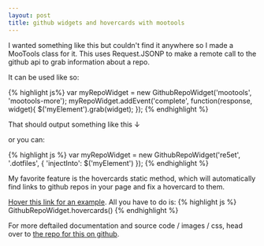 ```yaml
---
layout: post
title: github widgets and hovercards with mootools
---
```

I wanted something like this but couldn't find it anywhere so I made a MooTools class for it. This uses Request.JSONP to make a remote call to the github api to grab information about a repo.

It can be used like so:

<div class="eval-example-code">
{% highlight js%}
var myRepoWidget = new GithubRepoWidget('mootools', 'mootools-more');
myRepoWidget.addEvent('complete', function(response, widget){
  $('myElement').grab(widget);
});
{% endhighlight %}
</div>

That should output something like this &darr;

<div id="myElement">
</div>

or you can:

{% highlight js %}
var myRepoWidget = new GithubRepoWidget('re5et', '.dotfiles', {
    'injectInto': $('myElement')
});
{% endhighlight %}

My favorite feature is the hovercards static method, which will automatically find links to github repos in your page and fix a hovercard to them.

[Hover this link for an example](http://github.com/mootools/mootools-core). All you have to do is:
{% highlight js %}
GithubRepoWidget.hovercards()
{% endhighlight %}

For more deftailed documentation and source code / images / css, head over to
[the repo for this on github](http://github.com/re5et/github-repo-widgets).
